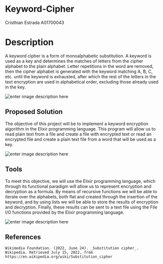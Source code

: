 ﻿# Keyword-Cipher

Cristhian Estrada A01700043


# Description

A keyword cipher is a form of monoalphabetic substitution. A keyword is used as a key and determines the matches of letters from the cipher alphabet to the plain alphabet. Letter repetitions in the word are removed, then the cipher alphabet is generated with the keyword matching A, B, C, etc. until the keyword is exhausted, after which the rest of the letters in the text encryption are used in alphabetical order, excluding those already used in the key.

![enter image description here](https://slideplayer.com/slide/16787073/97/images/4/Mixed+Alphabet+Keyword.jpg)

##  Proposed Solution
The objective of this project will be to implement a keyword encryption algorithm in the Elixir programming language. This program will allow us to read plain text from a file and create a file with encrypted text or  read an encrypted file and create a plain text file from a word that will be used as a key.


![enter image description here](https://www.atpinc.com/upload/images/2020/04-22/4e79465eb02f4422a7c4bba9f99ffa09.jpg)


##  Tools

To meet this objective, we will use the Elixir programming language, which through its functional paradigm will allow us to represent encryption and decryption as a formula.  By means of recursive functions we will be able to iterate over the alphabets, both flat and created through the insertion of the keyword, and by using lists we will be able to store the results of encryption and decryption.  Finally, these results can be sent to a text file using the File I/O functions provided by the Elixir programming language.

![enter image description here](https://images.slideplayer.com/23/6671828/slides/slide_24.jpg)

## References

    Wikimedia Foundation. (2022, June 24). _Substitution cipher_. Wikipedia. Retrieved July 15, 2022, from https://en.wikipedia.org/wiki/Substitution_cipher
    


